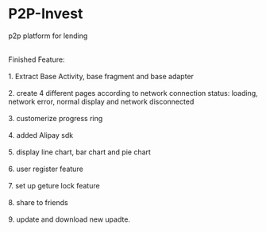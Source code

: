 # P2P-Invest
p2p platform for lending

<br>
Finished Feature:
</br>
<br>
1. Extract Base Activity, base fragment and base adapter
</br>
<br>
2. create 4 different pages according to network connection status: loading, network error, normal display and network disconnected
</br>
<br>
3. customerize progress ring
</br>
<br>
4. added Alipay sdk
</br>
<br>
5. display line chart, bar chart and pie chart 
</br>
<br>
6. user register feature
</br>
<br>
7. set up geture lock feature
</br>
<br>
8. share to friends
</br>
<br>
9. update and download new upadte.
</br>
